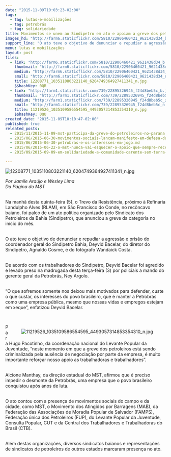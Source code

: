 ```yaml
---
date: "2015-11-09T10:03:23-02:00"
tags:
  - tag: lutas-e-mobilizações
  - tag: petrobrás
  - tag: solidariedade
title: Movimentos se unem ao Sindipetro em ato e apoiam a greve dos petroleiros
images_hd: "http://farm6.staticflickr.com/5810/22906460421_9621438d34_b.jpg"
support_line: "O ato teve o objetivo de denunciar e repudiar a agressão e prisão do coordenador geral do Sindipetro Bahia, Deyvid Bacelar, do diretor do Sindipetro, Agnaldo Cosme, e do fotógrafo Wandaick Costa."
menu: lutas e mobilizações
layout: post
files:
  - link: "http://farm6.staticflickr.com/5810/22906460421_9621438d34_b.jpg"
    thumbnail: "http://farm6.staticflickr.com/5810/22906460421_9621438d34_t.jpg"
    medium: "http://farm6.staticflickr.com/5810/22906460421_9621438d34_z.jpg"
    small: "http://farm6.staticflickr.com/5810/22906460421_9621438d34_n.jpg"
    title: 12208771_1035110803221140_6204749364927411341_n.jpg
    $$hashKey: 0QR
  - link: "http://farm1.staticflickr.com/739/22895326945_f24d8beb5c_b.jpg"
    thumbnail: "http://farm1.staticflickr.com/739/22895326945_f24d8beb5c_t.jpg"
    medium: "http://farm1.staticflickr.com/739/22895326945_f24d8beb5c_z.jpg"
    small: "http://farm1.staticflickr.com/739/22895326945_f24d8beb5c_n.jpg"
    title: 11219526_1035109586554595_4493057314853354310_n.jpg
    $$hashKey: 0QU
created_date: "2015-11-09T10:10:47-02:00"
published: true
releated_posts:
  - 2015/11/2015-11-09-mst-participa-da-greve-do-petroleiros-no-parana.md
  - 2015/06/2015-06-30-movimentos-sociais-lancam-manifesto-em-defesa-da-petrobras.md
  - 2015/06/2015-06-30-petrobras-e-os-interesses-em-jogo.md
  - 2015/06/2015-06-22-o-mst-nunca-vai-esquecer-o-apoio-que-sempre-recebeu-da-classe-operaria-agora-e-o-momento-de-retribuir-a-solidariedade-disse-marcelo-bu.md
  - 2015/09/2015-09-09-em-solidariedade-a-comunidade-carente-sem-terra-doam-terrenos-para-construcao-de-casas-populares.md

---
```

<p><img alt="12208771_1035110803221140_6204749364927411341_n.jpg" src="http://farm6.staticflickr.com/5810/22906460421_9621438d34_b.jpg" /></p>

<p><em>Por Jamile Ara&uacute;jo e Wesley Lima<br />
Da P&aacute;gina do MST</em></p>

<p><br />
Na manh&atilde; desta quinta-feira (5), o Trevo da Resist&ecirc;ncia, pr&oacute;ximo &agrave;&nbsp;Refinaria Landulpho Alves (RLAM), em S&atilde;o Francisco do Conde, no rec&ocirc;ncavo baiano, foi palco de um ato pol&iacute;tica organizado pelo Sindicato dos Petroleiros da Bahia (Sindipetro), que anunciou a greve da categoria no in&iacute;cio do m&ecirc;s.</p>

<p><br />
O ato teve o objetivo de denunciar e repudiar a agress&atilde;o e pris&atilde;o do coordenador geral do Sindipetro Bahia, Deyvid Bacelar, do diretor do Sindipetro, Agnaldo Cosme, e do fot&oacute;grafo Wandaick Costa.</p>

<p><br />
De acordo com os trabalhadores do Sindipetro, Deyvid Bacelar foi agredido e levado preso na madrugada desta ter&ccedil;a-feira (3) por policiais a mando do gerente geral da Petrobr&aacute;s, Ney Argolo.&nbsp;</p>

<p><br />
&ldquo;O que sofremos somente nos deixou mais motivados para defender, custe o que custar, os interesses do povo brasileiro, que &eacute; manter a Petrobr&aacute;s como uma empresa p&uacute;blica, mesmo que nossas vidas e empregos estejam em xeque&rdquo;, enfatizou Deyvid Bacelar.</p>

<p>&nbsp;</p>

<figure class="image" style="float:right"><img alt="11219526_1035109586554595_4493057314853354310_n.jpg" src="http://farm1.staticflickr.com/739/22895326945_f24d8beb5c_b.jpg" />
<figcaption></figcaption>
</figure>

<p>Para Hugo Pacotinho, da coordena&ccedil;&atilde;o nacional do Levante Popular da Juventude, &ldquo;neste momento em que a greve dos petroleiros est&aacute; sendo criminalizada pela aus&ecirc;ncia de negocia&ccedil;&atilde;o por parte da empresa, &eacute; muito importante refor&ccedil;ar nosso apoio as trabalhadoras e trabalhadores&rdquo;.</p>

<p><br />
Alcione Manthay, da dire&ccedil;&atilde;o estadual do MST, afirmou&nbsp;que &eacute; preciso impedir o desmonte da Petrobr&aacute;s, uma empresa que o povo brasileiro conquistou ap&oacute;s anos de luta.&nbsp;</p>

<p><br />
O ato contou com a presen&ccedil;a de movimentos sociais do campo e da cidade, como&nbsp;MST, o Movimento dos Atingidos por Barragens (MAB), da Federa&ccedil;&atilde;o das Associa&ccedil;&otilde;es de Moradia Popular de Salvador (FAMPS), Federa&ccedil;&atilde;o &uacute;nica dos Petroleiros (FUP), do Levante Popular da Juventude, Consulta Popular, CUT e da Central dos Trabalhadores e Trabalhadoras do Brasil (CTB).</p>

<p><br />
Al&eacute;m destas organiza&ccedil;&otilde;es, diversos sindicatos baianos e representa&ccedil;&otilde;es de sindicatos de petroleiros de outros estados marcaram presen&ccedil;a no ato.&nbsp;</p>
